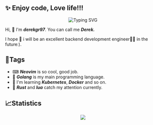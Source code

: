 ## ✨ Enjoy code, Love life!!!

<p align="center" >
    <img src="https://readme-typing-svg.demolab.com?font=Fira+Code&pause=1000&color=26A5ADE7&vCenter=true&width=435&lines=fmt.Println(%22Hello%2C+World!%22)" alt="Typing SVG" />
</p>


Hi, 👋 I'm ***derekgr97***. You can call me ***Derek.***

I hope 🎈 i will be an excellent backend development engineer👨‍💻 in the future:).

<!--
**forgocode/forgocode** is a ✨ _special_ ✨ repository because its `README.md` (this file) appears on your GitHub profile.

Here are some ideas to get you started:

- 🔭 I’m currently working on ...
- 🌱 I’m currently learning ...
- 👯 I’m looking to collaborate on ...
- 🤔 I’m looking for help with ...
- 💬 Ask me about ...
- 📫 How to reach me: ...
- 😄 Pronouns: ...
- ⚡ Fun fact: ...
-->
## 📑Tags
- ⌨ ***Neovim*** is so cool, good job.
- 🔭 ***Golang*** is my main programming language.
- 🌱 I'm learning ***Kubernetes***, ***Docker*** and so on.
- 🔋 ***Rust*** and ***lua*** catch my attention currently.


## 📈Statistics
<p align="center">
<img src="https://github-readme-stats.vercel.app/api?username=derekgr97&count_private=true&show_icons=true&title_color=333&text_color=777&icon_color=777"

</p>
<!-- 仓库设置 -->
<!-- <a href="https://github.com/anuraghazra/github-readme-stats"> -->
<!--   <img align="center" src="https://github-readme-stats.vercel.app/api/pin/?username=anuraghazra&repo=github-readme-stats" /> -->
<!-- </a> -->
<!-- <a href="https://github.com/anuraghazra/convoychat"> -->
<!--   <img align="center" src="https://github-readme-stats.vercel.app/api/pin/?username=anuraghazra&repo=convoychat" /> -->
<!-- </a> -->
